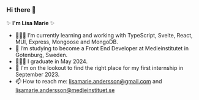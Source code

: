 ### Hi there 👋

✨ **I'm Lisa Marie** ✨ 

- 👩🏻‍💻 I’m currently learning and working with TypeScript, Svelte, React, MUI, Express, Mongoose and MongoDB.
- 🌱 I’m studying to become a Front End Developer at Medieinstitutet in Gotenburg, Sweden. 
- 👩🏻‍🎓 I graduate in May 2024.
- 👀 I'm on the lookout to find the right place for my first internship in September 2023.
- 📫 How to reach me: lisamarie.andersson@gmail.com and lisamarie.andersson@medieinstituet.se
